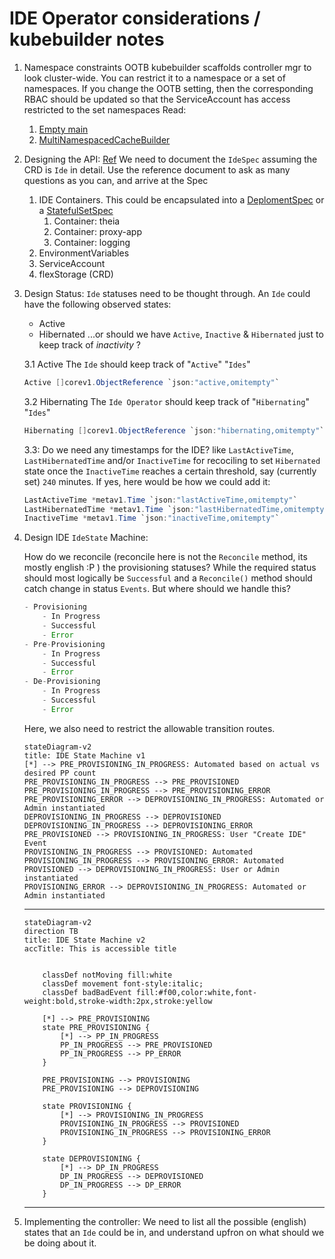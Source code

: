 # IDE Operator considerations / kubebuilder notes

1. Namespace constraints
    OOTB kubebuilder scaffolds controller mgr to look cluster-wide. You can restrict it to a namespace or a set of namespaces. If you change the OOTB setting, then the corresponding RBAC should be updated so that the ServiceAccount has access restricted to the set namespaces
    Read:
    1. [Empty main](https://book.kubebuilder.io/cronjob-tutorial/empty-main.html)
    2. [MultiNamespacedCacheBuilder](https://pkg.go.dev/sigs.k8s.io/controller-runtime/pkg/cache#MultiNamespacedCacheBuilder)

2. Designing the API: [Ref](https://book.kubebuilder.io/cronjob-tutorial/api-design.html)
    We need to document the `IdeSpec` assuming the CRD is `Ide` in detail. Use the reference document to ask as many questions as you can, and arrive at the Spec
    1. IDE Containers. 
    This could be encapsulated into a [DeplomentSpec](https://kubernetes.io/docs/reference/generated/kubernetes-api/v1.23/#deployment-v1-apps) or a [StatefulSetSpec](https://kubernetes.io/docs/reference/generated/kubernetes-api/v1.23/#statefulset-v1-apps)
        1. Container: theia
        2. Container: proxy-app
        3. Container: logging
    2. EnvironmentVariables
    3. ServiceAccount
    4. flexStorage (CRD)

3. Design Status:
    `Ide` statuses need to be thought through. An `Ide` could have the following observed states:
    - Active
    - Hibernated
    ...or should we have `Active`, `Inactive` & `Hibernated` just to keep track of _inactivity_ ?

    3.1 Active
    The `Ide` should keep track of "`Active`" "`Ides`" 
    ```java
    Active []corev1.ObjectReference `json:"active,omitempty"`

    ```

    3.2 Hibernating
    The `Ide Operator` should keep track of "`Hibernating`" "`Ides`" 
    ```java
    Hibernating []corev1.ObjectReference `json:"hibernating,omitempty"`

    ```
    3.3: Do we need any timestamps for the IDE? like `LastActiveTime`, `LastHibernatedTime` and/or `InactiveTime` for recociling to set `Hibernated` state once the `InactiveTime` reaches a certain threshold, say (currently set) `240` minutes.
    If yes, here would be how we could add it:
    ```java
    LastActiveTime *metav1.Time `json:"lastActiveTime,omitempty"`
    LastHibernatedTime *metav1.Time `json:"lastHibernatedTime,omitempty"`
    InactiveTime *metav1.Time `json:"inactiveTime,omitempty"`
    ```

4. Design IDE `IdeState` Machine:

    How do we reconcile (reconcile here is not the `Reconcile` method, its mostly english :P ) the provisioning statuses? While the required status should most logically be `Successful` and a `Reconcile()` method should catch change in status `Events`. But where should we handle this?
    ```java
    - Provisioning
        - In Progress
        - Successful
        - Error
    - Pre-Provisioning
        - In Progress
        - Successful
        - Error
    - De-Provisioning
        - In Progress
        - Successful
        - Error
    ```
    Here, we also need to restrict the allowable transition routes.
    ```mermaid
    stateDiagram-v2
    title: IDE State Machine v1
    [*] --> PRE_PROVISIONING_IN_PROGRESS: Automated based on actual vs desired PP count
    PRE_PROVISIONING_IN_PROGRESS --> PRE_PROVISIONED
    PRE_PROVISIONING_IN_PROGRESS --> PRE_PROVISIONING_ERROR
    PRE_PROVISIONING_ERROR --> DEPROVISIONING_IN_PROGRESS: Automated or Admin instantiated
    DEPROVISIONING_IN_PROGRESS --> DEPROVISIONED
    DEPROVISIONING_IN_PROGRESS --> DEPROVISIONING_ERROR
    PRE_PROVISIONED --> PROVISIONING_IN_PROGRESS: User "Create IDE" Event
    PROVISIONING_IN_PROGRESS --> PROVISIONED: Automated
    PROVISIONING_IN_PROGRESS --> PROVISIONING_ERROR: Automated
    PROVISIONED --> DEPROVISIONING_IN_PROGRESS: User or Admin instantiated
    PROVISIONING_ERROR --> DEPROVISIONING_IN_PROGRESS: Automated or Admin instantiated

    ```
    ---


    ```mermaid
    stateDiagram-v2
    direction TB
    title: IDE State Machine v2
    accTitle: This is accessible title


        classDef notMoving fill:white
        classDef movement font-style:italic;
        classDef badBadEvent fill:#f00,color:white,font-weight:bold,stroke-width:2px,stroke:yellow

        [*] --> PRE_PROVISIONING
        state PRE_PROVISIONING {
            [*] --> PP_IN_PROGRESS
            PP_IN_PROGRESS --> PRE_PROVISIONED
            PP_IN_PROGRESS --> PP_ERROR
        }

        PRE_PROVISIONING --> PROVISIONING
        PRE_PROVISIONING --> DEPROVISIONING

        state PROVISIONING {
            [*] --> PROVISIONING_IN_PROGRESS
            PROVISIONING_IN_PROGRESS --> PROVISIONED
            PROVISIONING_IN_PROGRESS --> PROVISIONING_ERROR
        }

        state DEPROVISIONING {
            [*] --> DP_IN_PROGRESS
            DP_IN_PROGRESS --> DEPROVISIONED
            DP_IN_PROGRESS --> DP_ERROR
        }

    ```
    ---

 5. Implementing the controller:
    We need to list all the possible (english) states that an `Ide` could be in, and understand upfron on what should we be doing about it.